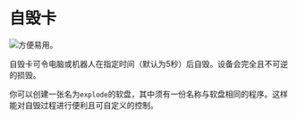 # 自毁卡

![方便易用。](item:computronics:oc_parts@6)

自毁卡可令电脑或机器人在指定时间（默认为5秒）后自毁。设备会完全且不可逆的损毁。

你可以创建一张名为`explode`的软盘，其中须有一份名称与软盘相同的程序。这样能对自毁过程进行便利且可自定义的控制。

